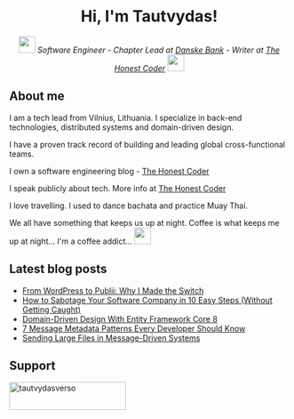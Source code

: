 
<h1 align="center">
  Hi, I'm Tautvydas!
</h1>
<p align="center">
  <em>
    <img src="https://media.giphy.com/media/UcnuAhePByFzYldDLo/giphy.gif" width="30">
    Software Engineer -
    Chapter Lead at <a href="https://danskebank.com/" target="_blank">Danske Bank</a> - 
    Writer at <a href="https://thehonestcoder.com/" target="_blank">The Honest Coder</a>
    <img src="https://media.giphy.com/media/UcnuAhePByFzYldDLo/giphy.gif" width="30">
  </em>
</p>

<h2 align="left">
  About me
</h2>
<p>
I am a tech lead from Vilnius, Lithuania. I specialize in back-end technologies, distributed systems and domain-driven design.

I have a proven track record of building and leading global cross-functional teams.

I own a software engineering blog - <a href="https://thehonestcoder.com/" target="_blank">The Honest Coder</a>

I speak publicly about tech. More info at <a href="https://thehonestcoder.com/speaking" target="_blank">The Honest Coder</a>

I love travelling. I used to dance bachata and practice Muay Thai.

We all have something that keeps us up at night. Coffee is what keeps me up at night... I'm a coffee addict... <img src="https://media.giphy.com/media/eNwO33cDf7H60uqErv/giphy.gif" width="30">
</p>

<h2 align="left">
  Latest blog posts
</h2>

<!-- BLOG-POST-LIST:START -->
- [From WordPress to Publii: Why I Made the Switch](https://thehonestcoder.com/wordpress-to-publii-switch/)
- [How to Sabotage Your Software Company in 10 Easy Steps &lpar;Without Getting Caught&rpar;](https://thehonestcoder.com/sabotage-your-company/)
- [Domain-Driven Design With Entity Framework Core 8](https://thehonestcoder.com/ddd-ef-core-8/)
- [7 Message Metadata Patterns Every Developer Should Know](https://thehonestcoder.com/7-message-metadata-patterns/)
- [Sending Large Files in Message-Driven Systems](https://thehonestcoder.com/sending-large-files-in-message-driven-systems/)
<!-- BLOG-POST-LIST:END -->

<h2 align="left">
  Support
</h2>

<p align="left">
  <a href="https://www.buymeacoffee.com/tautvydasverso" target="_blank"> 
    <img src="https://cdn.buymeacoffee.com/buttons/v2/default-yellow.png" height="50" width="210"  alt="tautvydasverso" />
  </a>
</p>

<!--
**tautvydasversockas/tautvydasversockas** is a ✨ _special_ ✨ repository because its `README.md` (this file) appears on your GitHub profile.

Here are some ideas to get you started:

- 🔭 I’m currently working on ...
- 🌱 I’m currently learning ...
- 👯 I’m looking to collaborate on ...
- 🤔 I’m looking for help with ...
- 💬 Ask me about ...
- 📫 How to reach me: ...
- 😄 Pronouns: ...
- ⚡ Fun fact: ...
-->
